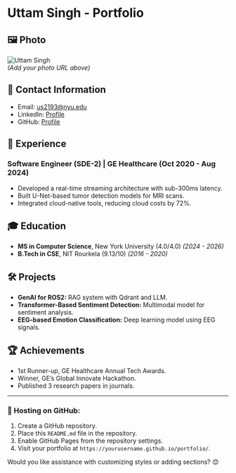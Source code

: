 # Uttam Singh - Portfolio

## 🖼️ Photo
![Uttam Singh](https://your-image-url.com/photo.jpg)  
*(Add your photo URL above)*

## 📧 Contact Information
- Email: us2193@nyu.edu
- LinkedIn: [Profile](https://linkedin.com/in/)
- GitHub: [Profile](https://github.com/)

## 💼 Experience
### Software Engineer (SDE-2) | GE Healthcare (Oct 2020 - Aug 2024)
- Developed a real-time streaming architecture with sub-300ms latency.
- Built U-Net-based tumor detection models for MRI scans.
- Integrated cloud-native tools, reducing cloud costs by 72%.

## 🎓 Education
- **MS in Computer Science**, New York University (4.0/4.0) *(2024 - 2026)*
- **B.Tech in CSE**, NIT Rourkela (9.13/10) *(2016 - 2020)*

## 🛠️ Projects
- **GenAI for ROS2:** RAG system with Qdrant and LLM.
- **Transformer-Based Sentiment Detection:** Multimodal model for sentiment analysis.
- **EEG-based Emotion Classification:** Deep learning model using EEG signals.

## 🏆 Achievements
- 1st Runner-up, GE Healthcare Annual Tech Awards.
- Winner, GE’s Global Innovate Hackathon.
- Published 3 research papers in journals.

---
### 🚀 Hosting on GitHub:
1. Create a GitHub repository.
2. Place this `README.md` file in the repository.
3. Enable GitHub Pages from the repository settings.
4. Visit your portfolio at `https://yourusername.github.io/portfolio/`.

Would you like assistance with customizing styles or adding sections? 😊